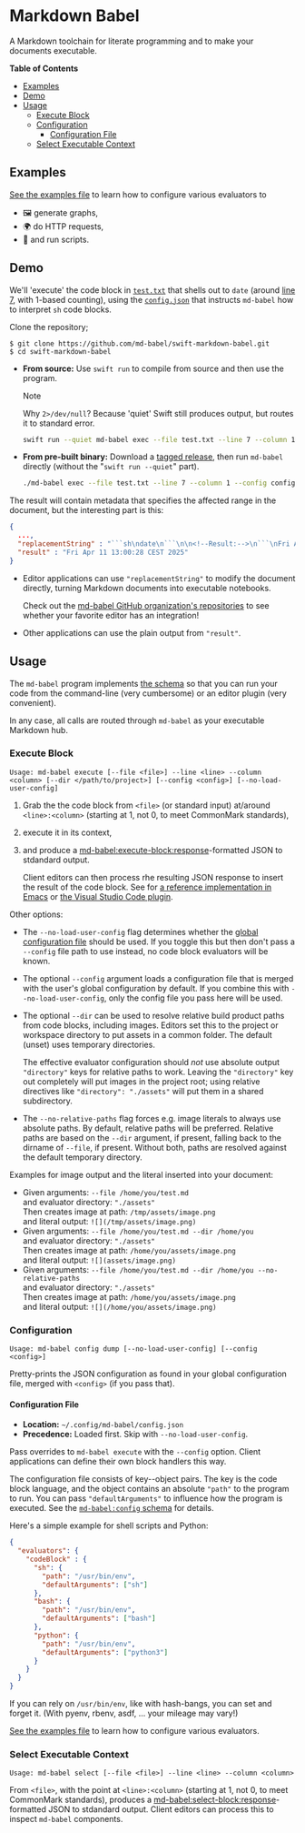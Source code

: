 # Markdown Babel

A Markdown toolchain for literate programming and to make your documents executable.

<!-- markdown-toc start - Don't edit this section. Run M-x markdown-toc-refresh-toc -->
**Table of Contents**

  - [Examples](#examples)
  - [Demo](#demo)
  - [Usage](#usage)
    - [Execute Block](#execute-block)
    - [Configuration](#configuration)
      - [Configuration File](#configuration-file)
    - [Select Executable Context](#select-executable-context)

<!-- markdown-toc end -->

## Examples

[See the examples file](Examples.md) to learn how to configure various evaluators to 

- 🖼 generate graphs, 
- 🌍 do HTTP requests, 
- 🤖 and run scripts.

## Demo

We'll 'execute' the code block in [`test.txt`](test.txt) that shells out to `date` (around [line 7](https://github.com/md-babel/swift-markdown-babel/blob/main/test.txt#L6), with 1-based counting), using the [`config.json`](config.json) that instructs `md-babel` how to interpret `sh` code blocks.

Clone the repository; 

    $ git clone https://github.com/md-babel/swift-markdown-babel.git
    $ cd swift-markdown-babel

-   **From source:** Use `swift run` to compile from source and then use the program.

    > [!NOTE]  
    > Why `2>/dev/null`? Because 'quiet' Swift still produces output, but routes it to standard error.

    ```sh
    swift run --quiet md-babel exec --file test.txt --line 7 --column 1 --config config.json  2>/dev/null
    ```

-   **From pre-built binary:** Download a [tagged release](https://github.com/md-babel/swift-markdown-babel/releases), then run `md-babel` directly (without the "`swift run --quiet`" part).

    ```sh
    ./md-babel exec --file test.txt --line 7 --column 1 --config config.json
    ```

The result will contain metadata that specifies the affected range in the document, but the interesting part is this:

```json
{
  ...,
  "replacementString" : "```sh\ndate\n```\n\n<!--Result:-->\n```\nFri Apr 11 13:00:28 CEST 2025```",
  "result" : "Fri Apr 11 13:00:28 CEST 2025"
}
```

-   Editor applications can use `"replacementString"` to modify the document directly, turning Markdown documents into executable notebooks.

    Check out the [md-babel GitHub organization's repositories](https://github.com/md-babel) to see whether your favorite editor has an integration!

-   Other applications can use the plain output from `"result"`.


## Usage

The `md-babel` program implements [the schema](https://github.com/md-babel/md-babel-schema) so that you can run your code from the command-line (very cumbersome) or an editor plugin (very convenient).

In any case, all calls are routed through `md-babel` as your executable Markdown hub.


### Execute Block

    Usage: md-babel execute [--file <file>] --line <line> --column <column> [--dir </path/to/project>] [--config <config>] [--no-load-user-config]

1.  Grab the the code block from `<file>` (or standard input) at/around `<line>:<column>` (starting at 1, not 0, to meet CommonMark standards), 
2.  execute it in its context,
3.  and produce a [md-babel:execute-block:response][execute-block-schema]-formatted JSON to stdandard output.

    Client editors can then process rhe resulting JSON response to insert the result of the code block. 
    See for [a reference implementation in Emacs][md-babel.el] or [the Visual Studio Code plugin][vscode].
    
Other options:

-   The `--no-load-user-config` flag determines whether the [global configuration file](#configuration-file) should be used.
    If you toggle this but then don't pass a `--config` file path to use instead, no code block evaluators will be known.
-   The optional `--config` argument loads a configuration file that is merged with the user's global configuration by default. 
    If you combine this with `--no-load-user-config`, only the config file you pass here will be used.
-   The optional `--dir` can be used to resolve relative build product paths from code blocks, including images.
    Editors set this to the project or workspace directory to put assets in a common folder.
    The default (unset) uses temporary directories.
  
    The effective evaluator configuration should _not_ use absolute output `"directory"` keys for relative paths to work. 
    Leaving the `"directory"` key out completely will put images in the project root; 
    using relative directives like `"directory": "./assets"` will put them in a shared subdirectory.
-   The `--no-relative-paths` flag forces e.g. image literals to always use absolute paths. 
    By default, relative paths will be preferred. 
    Relative paths are based on the `--dir` argument, if present, falling back to the dirname of `--file`, if present. 
    Without both, paths are resolved against the default temporary directory.

Examples for image output and the literal inserted into your document:

- Given arguments: `--file /home/you/test.md`  
  and evaluator directory: `"./assets"`  
  Then creates image at path: `/tmp/assets/image.png`  
  and literal output: `![](/tmp/assets/image.png)`
- Given arguments: `--file /home/you/test.md --dir /home/you`  
  and evaluator directory: `"./assets"`  
  Then creates image at path: `/home/you/assets/image.png`  
  and literal output: `![](assets/image.png)`
- Given arguments: `--file /home/you/test.md --dir /home/you --no-relative-paths`  
  and evaluator directory: `"./assets"`  
  Then creates image at path: `/home/you/assets/image.png`  
  and literal output: `![](/home/you/assets/image.png)`
  
[execute-block-schema]: https://github.com/md-babel/md-babel-schema/tree/main/execute-block
[md-babel.el]: https://github.com/md-babel/md-babel.el
[vscode]: https://github.com/md-babel/vscode-md-babel

### Configuration

    Usage: md-babel config dump [--no-load-user-config] [--config <config>]

Pretty-prints the JSON configuration as found in your global configuration file, merged with `<config>` (if you pass that).

#### Configuration File

- **Location:** `~/.config/md-babel/config.json`
- **Precedence:** Loaded first. Skip with `--no-load-user-config`.

Pass overrides to `md-babel execute` with the `--config` option.
Client applications can define their own block handlers this way.

The configuration file consists of key--object pairs.
The key is the code block language, and the object contains an absolute `"path"` to the program to run.
You can pass `"defaultArguments"` to influence how the program is executed.
See the [`md-babel:config` schema][config-schema] for details.

Here's a simple example for shell scripts and Python:

```json
{
  "evaluators": {
    "codeBlock" : {
      "sh": {
        "path": "/usr/bin/env",
        "defaultArguments": ["sh"]
      },
      "bash": {
        "path": "/usr/bin/env",
        "defaultArguments": ["bash"]
      },
      "python": {
        "path": "/usr/bin/env",
        "defaultArguments": ["python3"]
      }
    }
  }
}
```

If you can rely on `/usr/bin/env`, like with hash-bangs, you can set and forget it. 
(With pyenv, rbenv, asdf, ... your mileage may vary!)

[See the examples file](Examples.md) to learn how to configure various evaluators.

[config-schema]: https://github.com/md-babel/md-babel-schema/tree/main/config


### Select Executable Context

    Usage: md-babel select [--file <file>] --line <line> --column <column>

From `<file>`, with the point at `<line>:<column>` (starting at 1, not 0, to meet CommonMark standards), produces a [md-babel:select-block:response][select-block-schema]-formatted JSON to stdandard output. 
Client editors can process this to inspect `md-babel` components.

[select-block-schema]: https://github.com/md-babel/md-babel-schema/tree/main/select-block

<!-- 
Local Variables:
markdown-toc-user-toc-structure-manipulation-fn: cdr
End:
-->

